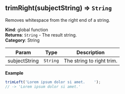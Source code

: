 <a name="trimRight"></a>

## trimRight(subjectString) ⇒ <code>String</code>
Removes whitespace from the right end of a string.

**Kind**: global function  
**Returns**: <code>String</code> - The result string.  
**Category**: String  

| Param | Type | Description |
| --- | --- | --- |
| subjectString | <code>String</code> | The string to right trim. |

**Example**  
```js
trimLeft('Lorem ipsum dolor si amet.    ');
// -> 'Lorem ipsum dolor si amet.'
```
